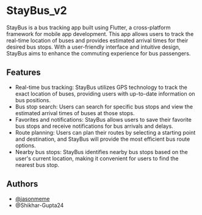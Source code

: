 # StayBus_v2

StayBus is a bus tracking app built using Flutter, a cross-platform framework for mobile app development. This app allows users to track the real-time location of buses and provides estimated arrival times for their desired bus stops. With a user-friendly interface and intuitive design, StayBus aims to enhance the commuting experience for bus passengers.


## Features

- Real-time bus tracking: StayBus utilizes GPS technology to track the exact location of buses, providing users with up-to-date information on bus positions.
- Bus stop search: Users can search for specific bus stops and view the estimated arrival times of buses at those stops.
- Favorites and notifications: StayBus allows users to save their favorite bus stops and receive notifications for bus arrivals and delays.
- Route planning: Users can plan their routes by selecting a starting point and destination, and StayBus will provide the most efficient bus route options.
- Nearby bus stops: StayBus identifies nearby bus stops based on the user's current location, making it convenient for users to find the nearest bus stop.


## Authors

- [@jasonmeme](https://www.github.com/jasonmeme)
- @Shikhar-Gupta24 

